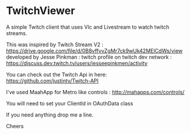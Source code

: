 # TwitchViewer
A simple Twitch client that uses Vlc and Livestream to watch twitch streams. 

This was inspired by Twitch Stream V2 : 
https://drive.google.com/file/d/0B8vffvvZgMr7ck9wUk42MElCdWs/view
developed by Jesse Pinkman : twitch profile on twitch dev network : https://discuss.dev.twitch.tv/users/jesseepinkmen/activity 

You can check out the Twitch Api in here: https://github.com/justintv/Twitch-API

I've used MaahApp for Metro like controls : http://mahapps.com/controls/

You will need to set your ClientId in OAuthData class

If you need anything drop me a line. 

Cheers

